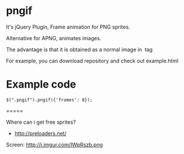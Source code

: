 pngif
=====

It's jQuery Plugin, Frame animation for PNG sprites.

Alternative for APNG, animates images.

The advantage is that it is obtained as a normal image in <img> tag

For example, you can download repository and check out example.html


Example code
=====

	$(".pngif").pngif({'frames': 8});


=====

Where can i get free sprites?
 - http://preloaders.net/

Screen: http://i.imgur.com/IWpRszb.png
